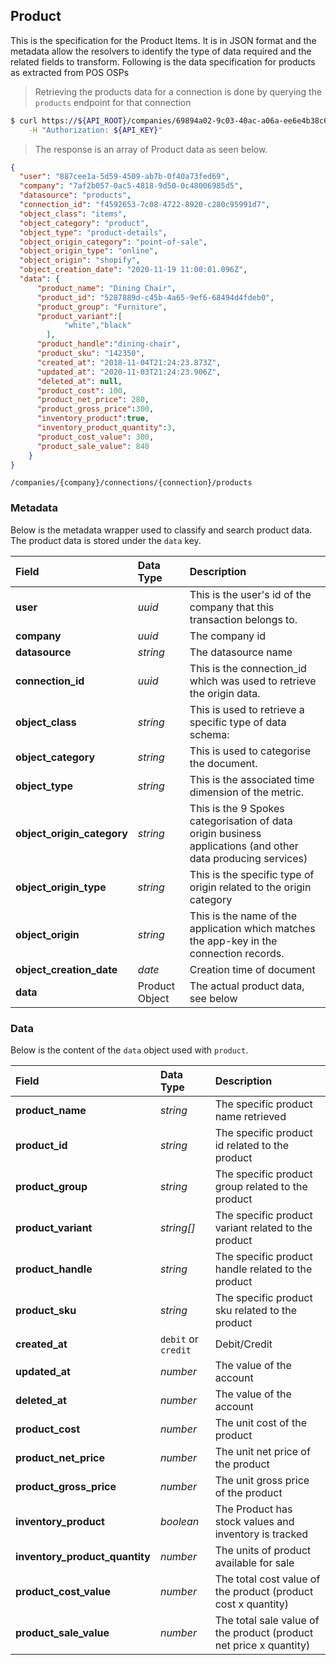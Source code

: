 ## Product

This is the specification for the Product Items. It is in JSON format and the metadata allow the resolvers to identify the type of data required and the related fields to transform. Following is the data specification for products as extracted from POS OSPs

> Retrieving the products data for a connection is done by querying the `products` endpoint for that connection

```sh
$ curl https://${API_ROOT}/companies/69894a02-9c03-40ac-a06a-ee6e4b38c6fb/connections/52684382-abff-45fa-a3f2-ced175adfe61/products \
    -H "Authorization: ${API_KEY}"
```

> The response is an array of Product data as seen below.

```json
{
  "user": "887cee1a-5d59-4509-ab7b-0f40a73fed69",
  "company": "7af2b057-0ac5-4818-9d50-0c48006985d5",
  "datasource": "products",
  "connection_id": "f4592653-7c08-4722-8920-c280c95991d7",
  "object_class": "items",
  "object_category": "product",
  "object_type": "product-details",
  "object_origin_category": "point-of-sale",
  "object_origin_type": "online",
  "object_origin": "shopify",
  "object_creation_date": "2020-11-19 11:00:01.096Z",
  "data": {
      "product_name": "Dining Chair",
      "product_id": "5287889d-c45b-4a65-9ef6-68494d4fdeb0",
      "product_group": "Furniture",
      "product_variant":[ 
            "white","black"
        ],
      "product_handle":"dining-chair", 
      "product_sku": "142350",
      "created_at": "2018-11-04T21:24:23.873Z",
      "updated_at": "2020-11-03T21:24:23.906Z",
      "deleted_at": null,
      "product_cost": 100,
      "product_net_price": 280,
      "product_gross_price":300,
      "inventory_product":true,
      "inventory_product_quantity":3,
      "product_cost_value": 300,
      "product_sale_value": 840     
    }  
}
```
<span class="api api-get"></span> <code>/companies/{company}/connections/{connection}/products</code>

### Metadata

Below is the metadata wrapper used to classify and search product data. The product data is stored under the `data` key.

| Field                      | Data Type      | Description                                                                                                  |
| :------------------------- | :------------- | :----------------------------------------------------------------------------------------------------------- |
| **user**                   | *uuid*         | This is the user's id of the company that this transaction belongs to.                                       |
| **company**                | *uuid*         | The company id                                                                                               |
| **datasource**             | *string*       | The datasource name                                                                                          |
| **connection_id**          | *uuid*         | This is the connection_id which was used to retrieve the origin data.                                        |
| **object_class**           | *string*       | This is used to retrieve a specific type of data schema:                                                     |
| **object_category**        | *string*       | This is used to categorise the document.                                                                     |
| **object_type**            | *string*       | This is the associated time dimension of the metric.                                                         |
| **object_origin_category** | *string*       | This is the 9 Spokes categorisation of data origin business applications (and other data producing services) |
| **object_origin_type**     | *string*       | This is the specific type of origin related to the origin category                                           |
| **object_origin**          | *string*       | This is the name of the application which matches the app-key in the connection records.                     |
| **object_creation_date**   | *date*         | Creation time of document                                                                                    |
| **data**                   | Product Object | The actual product data, see below                                                                           |

### Data

Below is the content of the `data` object used with `product`.

| Field                          | Data Type           | Description                                                        |
| :----------------------------- | :------------------ | :----------------------------------------------------------------- |
| **product_name**               | *string*            | The specific product name retrieved                                |
| **product_id**                 | *string*            | The specific product id related to the product                     |
| **product_group**              | *string*            | The specific product group related to the product                  |
| **product_variant**            | *string[]*          | The specific product variant related to the product                |
| **product_handle**             | *string*            | The specific product handle related to the product                 |
| **product_sku**                | *string*            | The specific product sku related to the product                    |
| **created_at**                 | `debit` or `credit` | Debit/Credit                                                       |
| **updated_at**                 | *number*            | The value of the account                                           |
| **deleted_at**                 | *number*            | The value of the account                                           |
| **product_cost**               | *number*            | The unit cost of the product                                       |
| **product_net_price**          | *number*            | The unit net price of the product                                  |
| **product_gross_price**        | *number*            | The unit gross price of the product                                |
| **inventory_product**          | *boolean*           | The Product has stock values and inventory is tracked              |
| **inventory_product_quantity** | *number*            | The units of product available for sale                            |
| **product_cost_value**         | *number*            | The total cost value of the product (product cost x quantity)      |
| **product_sale_value**         | *number*            | The total sale value of the product (product net price x quantity) |
